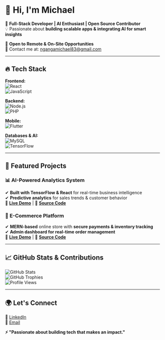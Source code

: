 # 👋 Hi, I'm Michael

🚀 **Full-Stack Developer | AI Enthusiast | Open Source Contributor**  
💡 Passionate about **building scalable apps & integrating AI for smart insights**  

📌 **Open to Remote & On-Site Opportunities**  
📧 Contact me at: [ngangamichael83@gmail.com](mailto:ngangamichael83@gmail.com)  

---

## 🔥 Tech Stack  

**Frontend:**  
![React](https://img.shields.io/badge/React-%2361DAFB.svg?style=flat&logo=react&logoColor=white)  
![JavaScript](https://img.shields.io/badge/JavaScript-%23F7DF1E.svg?style=flat&logo=javascript&logoColor=black)  

**Backend:**  
![Node.js](https://img.shields.io/badge/Node.js-%23339933.svg?style=flat&logo=node.js&logoColor=white)  
![PHP](https://img.shields.io/badge/PHP-%23777BB4.svg?style=flat&logo=php&logoColor=white)  

**Mobile:**  
![Flutter](https://img.shields.io/badge/Flutter-%2302569B.svg?style=flat&logo=flutter&logoColor=white)  

**Databases & AI:**  
![MySQL](https://img.shields.io/badge/MySQL-%234479A1.svg?style=flat&logo=mysql&logoColor=white)  
![TensorFlow](https://img.shields.io/badge/TensorFlow-%23FF6F00.svg?style=flat&logo=tensorflow&logoColor=white)  

---

## 🚀 Featured Projects  

### 📊 **AI-Powered Analytics System**  
✔ **Built with TensorFlow & React** for real-time business intelligence  
✔ **Predictive analytics** for sales trends & customer behavior  
🔗 **[Live Demo](#)** | 📂 **[Source Code](#)**  

### 🛒 **E-Commerce Platform**  
✔ **MERN-based** online store with **secure payments & inventory tracking**  
✔ **Admin dashboard for real-time order management**  
🔗 **[Live Demo](#)** | 📂 **[Source Code](#)**  

---

## 📈 GitHub Stats & Contributions  

![GitHub Stats](https://github-readme-stats.vercel.app/api?username=NgangaMichael&show_icons=true&theme=dark)  
![GitHub Trophies](https://github-profile-trophy.vercel.app/?username=NgangaMichael&theme=dracula)  
![Profile Views](https://komarev.com/ghpvc/?username=NgangaMichael&color=blue)  

---

## 🌍 Let's Connect  

💼 [LinkedIn](https://www.linkedin.com/in/michael-ng-ang-a-049b92187/)  
📧 [Email](mailto:ngangamichael83@gmail.com) 

**⚡ "Passionate about building tech that makes an impact."**  
